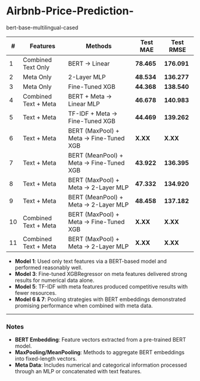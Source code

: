 # Airbnb-Price-Prediction-

bert-base-multilingual-cased

| **#** | **Features**       | **Methods**                        | **Test MAE** | **Test RMSE** |
|-------|---------------------|------------------------------------|--------------|---------------|
| 1     | Combined Text Only          | BERT → Linear                     | **78.465**     | **176.091**      |
| 2     | Meta Only          | 2-Layer MLP                       | **48.534**     | **136.277**      |
| 3     | Meta Only          | Fine-Tuned XGB                    | **44.368**     | **138.540**      |
| 4     | Combined Text + Meta        | BERT + Meta → Linear MLP          | **46.678**     | **140.983**      |
| 5     | Text + Meta        | TF-IDF + Meta →  Fine-Tuned XGB               | **44.469**     | **139.262**      |
| 6     | Text + Meta        | BERT (MaxPool) + Meta →  Fine-Tuned XGB       | **X.XX**     | **X.XX**      |
| 7     | Text + Meta        | BERT (MeanPool) + Meta →  Fine-Tuned XGB      | **43.922**     | **136.395**      |
| 8     | Text + Meta        | BERT (MaxPool) + Meta → 2-Layer MLP | **47.332**     | **134.920**      |
| 9     | Text + Meta        | BERT (MeanPool) + Meta → 2-Layer MLP | **48.458**     | **137.182**      |
| 10    | Combined Text + Meta        | BERT (MaxPool) + Meta →  Fine-Tuned XGB       | **X.XX**     | **X.XX**      |
| 11    | Combined Text + Meta        | BERT (MaxPool) + Meta → 2-Layer MLP | **X.XX**     | **X.XX**      |

- **Model 1**: Used only text features via a BERT-based model and performed reasonably well.
- **Model 3**: Fine-tuned XGBRegressor on meta features delivered strong results for numerical data alone.
- **Model 5**: TF-IDF with meta features produced competitive results with fewer resources.
- **Model 6 & 7**: Pooling strategies with BERT embeddings demonstrated promising performance when combined with meta data.

---

### Notes
- **BERT Embedding**: Feature vectors extracted from a pre-trained BERT model.
- **MaxPooling/MeanPooling**: Methods to aggregate BERT embeddings into fixed-length vectors.
- **Meta Data**: Includes numerical and categorical information processed through an MLP or concatenated with text features.

